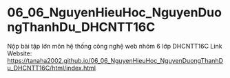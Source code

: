 # 06_06_NguyenHieuHoc_NguyenDuongThanhDu_DHCNTT16C
Nộp bài tập lớn môn hệ thống công nghệ web nhóm 6 lớp DHCNTT16C
Link Website:
https://tanaha2002.github.io/06_06_NguyenHieuHoc_NguyenDuongThanhDu_DHCNTT16C/html/index.html
